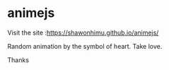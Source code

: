 # animejs

Visit the site :https://shawonhimu.github.io/animejs/

Random animation by the symbol of heart. Take love.

Thanks
